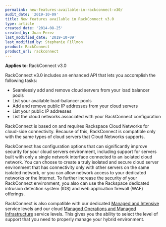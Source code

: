 ```yaml
---
permalink: new-features-available-in-rackconnect-v30/
audit_date: '2019-10-09'
title: New features available in RackConnect v3.0
type: article
created_date: '2014-08-25'
created_by: Juan Perez
last_modified_date: '2019-10-09'
last_modified_by: Stephanie Fillmon
product: RackConnect
product_url: rackconnect
---
```


**Applies to**: RackConnect v3.0

RackConnect v3.0 includes an enhanced API that lets you accomplish the
following tasks:

-   Seamlessly add and remove cloud servers from your load balancer
    pools
-   List your available load-balancer pools
-   Add and remove public IP addresses from your cloud servers
-   List your public IP addresses
-   List the cloud networks associated with your RackConnect
    configuration

RackConnect is based on and requires Rackspace Cloud Networks for
cloud-side connectivity. Because of this, RackConnect is compatible only
with the same types of cloud servers that Cloud Networks supports.

RackConnect has configuration options that can significantly improve security
for your cloud servers environment, including support for servers built
with only a single network interface connected to an isolated cloud
network. You can choose to create a truly isolated and secure cloud
server environment that has connectivity only with other servers on the
same isolated network, or you can allow network access to your dedicated
networks or the Internet. To further increase the security of your
RackConnect environment, you also can use the Rackspace
dedicated intrusion detection system (IDS) and web application firewall
(WAF) offerings.

RackConnect is also compatible with our dedicated [Managed and
Intensive](http://www.rackspace.com/dedicated-servers/service-levels) service
levels and our cloud [Managed Operations and Managed
Infrastructure](http://www.rackspace.com/cloud/compare-service-levels) service levels.
This gives you the ability to select the level of support that
you need to properly manage your hybrid environment.

